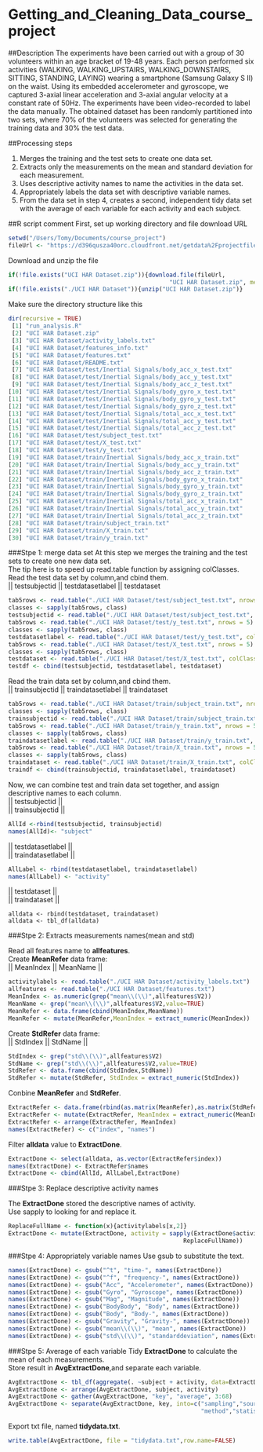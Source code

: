 # Getting_and_Cleaning_Data_course_project

##Description
The experiments have been carried out with a group of 30 volunteers within an age bracket of 19-48 years. Each person performed six activities (WALKING, WALKING_UPSTAIRS, WALKING_DOWNSTAIRS, SITTING, STANDING, LAYING) wearing a smartphone (Samsung Galaxy S II) on the waist. Using its embedded accelerometer and gyroscope, we captured 3-axial linear acceleration and 3-axial angular velocity at a constant rate of 50Hz. The experiments have been video-recorded to label the data manually. The obtained dataset has been randomly partitioned into two sets, where 70% of the volunteers was selected for generating the training data and 30% the test data. 

##Processing steps
1. Merges the training and the test sets to create one data set.  
2. Extracts only the measurements on the mean and standard deviation for each measurement.  
3. Uses descriptive activity names to name the activities in the data set.  
4. Appropriately labels the data set with descriptive variable names.  
5. From the data set in step 4, creates a second, independent tidy data set with the average of each variable for each activity and each subject.  

##R script comment
First, set up working directory and file download URL  
```R
setwd("/Users/Tomy/Documents/course_project")
fileUrl <- "https://d396qusza40orc.cloudfront.net/getdata%2Fprojectfiles%2FUCI%20HAR%20Dataset.zip"
```  
Download and unzip the file
```R
if(!file.exists("UCI HAR Dataset.zip")){download.file(fileUrl, 
                                              "UCI HAR Dataset.zip", method="curl")}
if(!file.exists("./UCI HAR Dataset")){unzip("UCI HAR Dataset.zip")}
```
Make sure the directory structure like this
```R
dir(recursive = TRUE)
 [1] "run_analysis.R"                                              
 [2] "UCI HAR Dataset.zip"                                         
 [3] "UCI HAR Dataset/activity_labels.txt"                         
 [4] "UCI HAR Dataset/features_info.txt"                           
 [5] "UCI HAR Dataset/features.txt"                                
 [6] "UCI HAR Dataset/README.txt"                                  
 [7] "UCI HAR Dataset/test/Inertial Signals/body_acc_x_test.txt"   
 [8] "UCI HAR Dataset/test/Inertial Signals/body_acc_y_test.txt"   
 [9] "UCI HAR Dataset/test/Inertial Signals/body_acc_z_test.txt"   
[10] "UCI HAR Dataset/test/Inertial Signals/body_gyro_x_test.txt"  
[11] "UCI HAR Dataset/test/Inertial Signals/body_gyro_y_test.txt"  
[12] "UCI HAR Dataset/test/Inertial Signals/body_gyro_z_test.txt"  
[13] "UCI HAR Dataset/test/Inertial Signals/total_acc_x_test.txt"  
[14] "UCI HAR Dataset/test/Inertial Signals/total_acc_y_test.txt"  
[15] "UCI HAR Dataset/test/Inertial Signals/total_acc_z_test.txt"  
[16] "UCI HAR Dataset/test/subject_test.txt"                       
[17] "UCI HAR Dataset/test/X_test.txt"                             
[18] "UCI HAR Dataset/test/y_test.txt"                             
[19] "UCI HAR Dataset/train/Inertial Signals/body_acc_x_train.txt" 
[20] "UCI HAR Dataset/train/Inertial Signals/body_acc_y_train.txt" 
[21] "UCI HAR Dataset/train/Inertial Signals/body_acc_z_train.txt" 
[22] "UCI HAR Dataset/train/Inertial Signals/body_gyro_x_train.txt"
[23] "UCI HAR Dataset/train/Inertial Signals/body_gyro_y_train.txt"
[24] "UCI HAR Dataset/train/Inertial Signals/body_gyro_z_train.txt"
[25] "UCI HAR Dataset/train/Inertial Signals/total_acc_x_train.txt"
[26] "UCI HAR Dataset/train/Inertial Signals/total_acc_y_train.txt"
[27] "UCI HAR Dataset/train/Inertial Signals/total_acc_z_train.txt"
[28] "UCI HAR Dataset/train/subject_train.txt"                     
[29] "UCI HAR Dataset/train/X_train.txt"                           
[30] "UCI HAR Dataset/train/y_train.txt"
```
###Stpe 1: merge data set
At this step we merges the training and the test sets to create one new data set.  
The tip here is to speed up read.table function by assigning colClasses.  
Read the test data set by column,and cbind them.  
|| testsubjectid ||  testdatasetlabel || testdataset
```R
tab5rows <- read.table("./UCI HAR Dataset/test/subject_test.txt", nrows = 5)
classes <- sapply(tab5rows, class)
testsubjectid <- read.table("./UCI HAR Dataset/test/subject_test.txt", colClasses = classes)
tab5rows <- read.table("./UCI HAR Dataset/test/y_test.txt", nrows = 5)
classes <- sapply(tab5rows, class)
testdatasetlabel <- read.table("./UCI HAR Dataset/test/y_test.txt", colClasses = classes)
tab5rows <- read.table("./UCI HAR Dataset/test/X_test.txt", nrows = 5)
classes <- sapply(tab5rows, class)
testdataset <- read.table("./UCI HAR Dataset/test/X_test.txt", colClasses = classes)
testdf <- cbind(testsubjectid, testdatasetlabel, testdataset)
```
Read the train data set by column,and cbind them.  
|| trainsubjectid ||  traindatasetlabel || traindataset  

```R
tab5rows <- read.table("./UCI HAR Dataset/train/subject_train.txt", nrows = 5)
classes <- sapply(tab5rows, class)
trainsubjectid <- read.table("./UCI HAR Dataset/train/subject_train.txt", colClasses = classes)
tab5rows <- read.table("./UCI HAR Dataset/train/y_train.txt", nrows = 5)
classes <- sapply(tab5rows, class)
traindatasetlabel <- read.table("./UCI HAR Dataset/train/y_train.txt", colClasses = classes)
tab5rows <- read.table("./UCI HAR Dataset/train/X_train.txt", nrows = 5)
classes <- sapply(tab5rows, class)
traindataset <- read.table("./UCI HAR Dataset/train/X_train.txt", colClasses = classes)
traindf <- cbind(trainsubjectid, traindatasetlabel, traindataset)
```
Now, we can combine test and train data set together, and assign descriptive names to each column.  
|| testsubjectid  ||  
|| trainsubjectid ||
```R
AllId <-rbind(testsubjectid, trainsubjectid)
names(AllId)<- "subject"
```
|| testdatasetlabel  ||  
|| traindatasetlabel ||
```R
AllLabel <- rbind(testdatasetlabel, traindatasetlabel)
names(AllLabel) <- "activity"
```
|| testdataset  ||  
|| traindataset ||
```
alldata <- rbind(testdataset, traindataset)
alldata <- tbl_df(alldata)
```

###Stpe 2: Extracts measurements names(mean and std)

Read all features name to __allfeatures__.  
Create __MeanRefer__ data frame:  
|| MeanIndex || MeanName ||
```R
activitylabels <- read.table("./UCI HAR Dataset/activity_labels.txt")
allfeatures <- read.table("./UCI HAR Dataset/features.txt")
MeanIndex <- as.numeric(grep("mean\\(\\)",allfeatures$V2))
MeanName <- grep("mean\\(\\)",allfeatures$V2,value=TRUE)
MeanRefer <- data.frame(cbind(MeanIndex,MeanName))
MeanRefer <- mutate(MeanRefer,MeanIndex = extract_numeric(MeanIndex))
```
Create __StdRefer__ data frame:  
|| StdIndex || StdName ||
```R
StdIndex <- grep("std\\(\\)",allfeatures$V2)
StdName <- grep("std\\(\\)",allfeatures$V2,value=TRUE)
StdRefer <- data.frame(cbind(StdIndex,StdName))
StdRefer <- mutate(StdRefer, StdIndex = extract_numeric(StdIndex))
```
Conbine __MeanRefer__ and __StdRefer__.  
```R
ExtractRefer <- data.frame(rbind(as.matrix(MeanRefer),as.matrix(StdRefer)))
ExtractRefer <- mutate(ExtractRefer, MeanIndex = extract_numeric(MeanIndex))
ExtractRefer <- arrange(ExtractRefer, MeanIndex)
names(ExtractRefer) <- c("index", "names")
```
Filter __alldata__ value to __ExtractDone__.  
```R
ExtractDone <- select(alldata, as.vector(ExtractRefer$index))
names(ExtractDone) <- ExtractRefer$names
ExtractDone <- cbind(AllId, AllLabel,ExtractDone)
```

###Stpe 3: Replace descriptive activity names

The __ExtractDone__ stored the descriptive names of activity.  
Use sapply to looking for and replace it.  
```R
ReplaceFullName <- function(x){activitylabels[x,2]}
ExtractDone <- mutate(ExtractDone, activity = sapply(ExtractDone$activity,
                                                  ReplaceFullName))
```

###Stpe 4: Appropriately variable names
Use gsub to substitute the text.
```R
names(ExtractDone) <- gsub("^t", "time-", names(ExtractDone))
names(ExtractDone) <- gsub("^f", "frequency-", names(ExtractDone))
names(ExtractDone) <- gsub("Acc", "Accelerometer", names(ExtractDone))
names(ExtractDone) <- gsub("Gyro", "Gyroscope", names(ExtractDone))
names(ExtractDone) <- gsub("Mag", "Magnitude", names(ExtractDone))
names(ExtractDone) <- gsub("BodyBody", "Body", names(ExtractDone))
names(ExtractDone) <- gsub("Body", "Body-", names(ExtractDone))
names(ExtractDone) <- gsub("Gravity", "Gravity-", names(ExtractDone))
names(ExtractDone) <- gsub("mean\\(\\)", "mean", names(ExtractDone))
names(ExtractDone) <- gsub("std\\(\\)", "standarddeviation", names(ExtractDone))
```

###Stpe 5: Average of each variable
Tidy __ExtractDone__ to calculate the mean of each measurements.  
Store result in __AvgExtractDone__,and separate each variable.  
```R
AvgExtractDone <- tbl_df(aggregate(. ~subject + activity, data=ExtractDone, FUN=mean))
AvgExtractDone <- arrange(AvgExtractDone, subject, activity)
AvgExtractDone <- gather(AvgExtractDone, "key", "average", 3:68) 
AvgExtractDone <- separate(AvgExtractDone, key, into=c("sampling","source",
                                                       "method","statistic","axis"), sep="-")
```
Export txt file, named __tidydata.txt__.
```R
write.table(AvgExtractDone, file = "tidydata.txt",row.name=FALSE)
```
